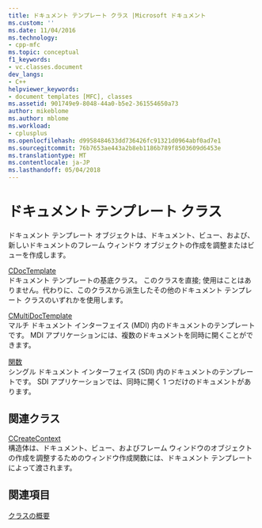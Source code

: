 ```yaml
---
title: ドキュメント テンプレート クラス |Microsoft ドキュメント
ms.custom: ''
ms.date: 11/04/2016
ms.technology:
- cpp-mfc
ms.topic: conceptual
f1_keywords:
- vc.classes.document
dev_langs:
- C++
helpviewer_keywords:
- document templates [MFC], classes
ms.assetid: 901749e9-8048-44a0-b5e2-361554650a73
author: mikeblome
ms.author: mblome
ms.workload:
- cplusplus
ms.openlocfilehash: d9958484633dd736426fc91321d0964abf0ad7e1
ms.sourcegitcommit: 76b7653ae443a2b8eb1186b789f8503609d6453e
ms.translationtype: MT
ms.contentlocale: ja-JP
ms.lasthandoff: 05/04/2018
---
```

# <a name="document-template-classes"></a>ドキュメント テンプレート クラス
ドキュメント テンプレート オブジェクトは、ドキュメント、ビュー、および、新しいドキュメントのフレーム ウィンドウ オブジェクトの作成を調整またはビューを作成します。  
  
 [CDocTemplate](../mfc/reference/cdoctemplate-class.md)  
 ドキュメント テンプレートの基底クラス。 このクラスを直接; 使用はことはありません。代わりに、このクラスから派生したその他のドキュメント テンプレート クラスのいずれかを使用します。  
  
 [CMultiDocTemplate](../mfc/reference/cmultidoctemplate-class.md)  
 マルチ ドキュメント インターフェイス (MDI) 内のドキュメントのテンプレートです。 MDI アプリケーションには、複数のドキュメントを同時に開くことができます。  
  
 [関数](../mfc/reference/csingledoctemplate-class.md)  
 シングル ドキュメント インターフェイス (SDI) 内のドキュメントのテンプレートです。 SDI アプリケーションでは、同時に開く 1 つだけのドキュメントがあります。  
  
## <a name="related-class"></a>関連クラス  
 [CCreateContext](../mfc/reference/ccreatecontext-structure.md)  
 構造体は、ドキュメント、ビュー、およびフレーム ウィンドウのオブジェクトの作成を調整するためのウィンドウ作成関数には、ドキュメント テンプレートによって渡されます。  
  
## <a name="see-also"></a>関連項目  
 [クラスの概要](../mfc/class-library-overview.md)

